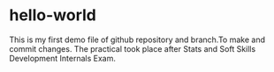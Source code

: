 # hello-world
This is my first demo file of github repository and branch.To make and commit changes.
The practical took place after Stats and Soft Skills Development Internals Exam.
